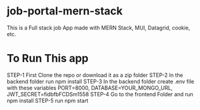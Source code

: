 # job-portal-mern-stack
This is a Full stack job App made with MERN Stack, MUI, Datagrid, cookie, etc.

# To Run This app
STEP-1 First Clone the repo or download it as a zip folder
STEP-2 In the backend folder run npm install
STEP-3 In the backend folder create .env file with these variables PORT=8000, DATABASE=YOUR_MONGO_URL, JWT_SECRET=fidbfbFCDSm1558 
STEP-4 Go to the frontend Folder and run npm install
STEP-5 run npm start

